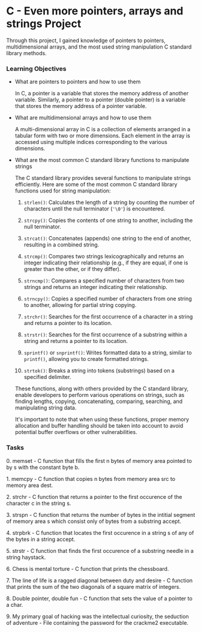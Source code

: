<h1>C - Even more pointers, arrays and strings Project</h1>
<p>Through this project, I gained knowledge of pointers to pointers, multidimensional arrays, and the most used string manipulation C standard library methods.</p>

<h3>Learning Objectives</h3>
<ul>
<li>What are pointers to pointers and how to use them</li>
<p>In C, a pointer is a variable that stores the memory address of another variable. Similarly, a pointer to a pointer (double pointer) is a variable that stores the memory address of a pointer variable.</p>
<li>What are multidimensional arrays and how to use them</li>
<p>A multi-dimensional array in C is a collection of elements arranged in a tabular form with two or more dimensions. Each element in the array is accessed using multiple indices corresponding to the various dimensions.</p>
<li>What are the most common C standard library functions to manipulate strings</li>
<p>The C standard library provides several functions to manipulate strings efficiently. Here are some of the most common C standard library functions used for string manipulation:

1. `strlen()`: Calculates the length of a string by counting the number of characters until the null terminator (`'\0'`) is encountered.

2. `strcpy()`: Copies the contents of one string to another, including the null terminator.

3. `strcat()`: Concatenates (appends) one string to the end of another, resulting in a combined string.

4. `strcmp()`: Compares two strings lexicographically and returns an integer indicating their relationship (e.g., if they are equal, if one is greater than the other, or if they differ).

5. `strncmp()`: Compares a specified number of characters from two strings and returns an integer indicating their relationship.

6. `strncpy()`: Copies a specified number of characters from one string to another, allowing for partial string copying.

7. `strchr()`: Searches for the first occurrence of a character in a string and returns a pointer to its location.

8. `strstr()`: Searches for the first occurrence of a substring within a string and returns a pointer to its location.

9. `sprintf()` or `snprintf()`: Writes formatted data to a string, similar to `printf()`, allowing you to create formatted strings.

10. `strtok()`: Breaks a string into tokens (substrings) based on a specified delimiter.

These functions, along with others provided by the C standard library, enable developers to perform various operations on strings, such as finding lengths, copying, concatenating, comparing, searching, and manipulating string data.

It's important to note that when using these functions, proper memory allocation and buffer handling should be taken into account to avoid potential buffer overflows or other vulnerabilities.</p>
</ul>

<h3>Tasks</h3>
<p>0. memset -  C function that fills the first n bytes of memory area pointed to by s with the constant byte b.</p>
<p>1. memcpy - C function that copies n bytes from memory area src to memory area dest.</p>
<p>2. strchr - C function that returns a pointer to the first occurence of the character c in the string s.</p>
<p>3. strspn - C function that returns the number of bytes in the intitial segment of memory area s which consist only of bytes from a substring accept.</p>
<p>4. strpbrk - C function that locates the first occurence in a string s of any of the bytes in a string accept.</p>
<p>5. strstr - C function that finds the first occurence of a substring needle in a string haystack.</p>
<p>6. Chess is mental torture - C function that prints the chessboard.</p>
<p>7. The line of life is a ragged diagonal between duty and desire -  C function that prints the sum of the two diagonals of a square matrix of integers.</p>
<p>8. Double pointer, double fun - C function that sets the value of a pointer to a char.</p>
<p>9. My primary goal of hacking was the intellectual curiosity, the seduction of adventure - File containing the password for the crackme2 executable.</p>
